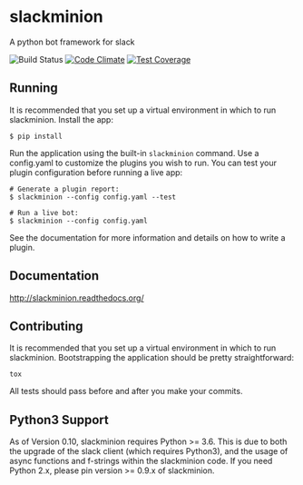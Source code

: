 # slackminion
A python bot framework for slack

![Build Status](https://github.com/pinterest/slackminion/workflows/CI/badge.svg) [![Code Climate](https://codeclimate.com/github/pinterest/slackminion/badges/gpa.svg)](https://codeclimate.com/github/pinterest/slackminion) [![Test Coverage](https://codeclimate.com/github/pinterest/slackminion/badges/coverage.svg)](https://codeclimate.com/github/pinterest/slackminion/coverage)

## Running
It is recommended that you set up a virtual environment in which to run slackminion. Install the app:

```
$ pip install
```

Run the application using the built-in `slackminion` command. Use a config.yaml to customize the plugins you wish to run. You can test your plugin configuration before running a live app:

```
# Generate a plugin report:
$ slackminion --config config.yaml --test

# Run a live bot:
$ slackminion --config config.yaml
```

See the documentation for more information and details on how to write a plugin.

## Documentation
http://slackminion.readthedocs.org/

## Contributing
It is recommended that you set up a virtual environment in which to run slackminion. Bootstrapping the application should be pretty straightforward:

```
tox
```

All tests should pass before and after you make your commits.

## Python3 Support

As of Version 0.10, slackminion requires Python >= 3.6.  This is due to both the upgrade of the slack client (which requires Python3), and the usage of async functions and f-strings within the slackminion code.  If you need Python 2.x, please pin version >= 0.9.x of slackminion.
